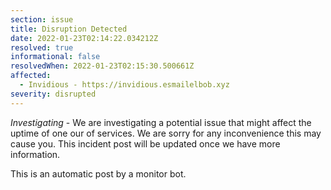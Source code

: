 ```yaml
---
section: issue
title: Disruption Detected
date: 2022-01-23T02:14:22.034212Z
resolved: true
informational: false
resolvedWhen: 2022-01-23T02:15:30.500661Z
affected:
  - Invidious - https://invidious.esmailelbob.xyz
severity: disrupted
---
```

*Investigating* - We are investigating a potential issue that might affect the uptime of one our of services. We are sorry for any inconvenience this may cause you. This incident post will be updated once we have more information.

This is an automatic post by a monitor bot.
        